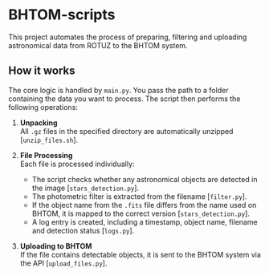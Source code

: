 # BHTOM-scripts

This project automates the process of preparing, filtering and uploading astronomical data from ROTUZ to the BHTOM system.

## How it works

The core logic is handled by `main.py`. You pass the path to a folder containing the data you want to process. The script then performs the following operations:

1. **Unpacking**  
   All `.gz` files in the specified directory are automatically unzipped [`unzip_files.sh`].

2. **File Processing**  
   Each file is processed individually:
   - The script checks whether any astronomical objects are detected in the image [`stars_detection.py`].
   - The photometric filter is extracted from the filename [`filter.py`].
   - If the object name from the `.fits` file differs from the name used on BHTOM, it is mapped to the correct version [`stars_detection.py`]. 
   - A log entry is created, including a timestamp, object name, filename and detection status [`logs.py`].

3. **Uploading to BHTOM**  
   If the file contains detectable objects, it is sent to the BHTOM system via the API [`upload_files.py`].
